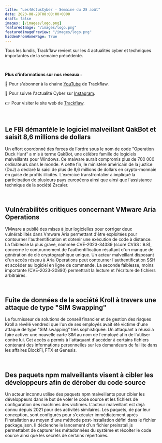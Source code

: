 ```yaml
---
title: "Les4ActusCyber - Semaine du 28 août"
date: 2023-08-28T08:00:00+0000
draft: false
images: [/images/logo.png]
featuredImage: "/images/logo.png"
featuredImagePreview: "/images/logo.png"
hiddenFromHomePage: True
---
```

    
Tous les lundis, Trackflaw revient sur les 4 actualités cyber et techniques importantes de la semaine précédente.

<br>

**Plus d'informations sur nos réseaux :**

🔴 Pour s'abonner à la chaine [YouTube](https://www.youtube.com/@trackflaw) de Trackflaw.

📸 Pour suivre l'actualité Cyber sur [Instagram](https://www.instagram.com/trackflaw/).

👉 Pour visiter le site web de [Trackflaw](https://trackflaw.com).

    
<br>

## Le FBI démantèle le logiciel malveillant QakBot et saisit 8,6 millions de dollars

Un effort coordonné des forces de l'ordre sous le nom de code "Operation Duck Hunt" a mis à terme QakBot, une célèbre famille de logiciels malveillants pour Windows. Ce malware aurait compromis plus de 700 000 ordinateurs dans le monde.
À cette fin, le ministère américain de la justice (DoJ) a déclaré la saisi de plus de 8,6 millions de dollars en crypto-monnaie en guise de profits illicites. L'exercice transfrontalier a impliqué la participation de plusieurs pays européens ainsi que ainsi que l'assistance technique de la société Zscaler.


<br>

## Vulnérabilités critiques concernant VMware Aria Operations

VMware a publié des mises à jour logicielles pour corriger deux vulnérabilités dans Vmware Aria permettant d'être exploitées pour contourner l'authentification et obtenir une exécution de code à distance.
La faiblesse la plus grave, nommée CVE-2023-34039 (score CVSS : 9.8), concerne le contournement de l'authentification résultant d'un manque de génération de clé cryptographique unique. Un acteur malveillant disposant d'un accès réseau à Aria Operations peut contourner l'authentification SSH et accéder au logiciel en ligne de commande.
La seconde faiblesse, moins importante (CVE-2023-20890) permettrait la lecture et l'écriture de fichiers arbitraires.


<br>

## Fuite de données de la société Kroll à travers une attaque de type "SIM Swapping"

Le fournisseur de solutions de conseil financier et de gestion des risques Kroll a révélé vendredi que l'un de ses employés avait été victime d'une attaque de type "SIM swapping" très sophistiquée. Un attaquant a réussi a faire activer une nouvelle carte SIM au nom de l'employé afin de l'utiliser contre lui.
Cet accès a permis à l'attaquant d'accéder à certains fichiers contenant des informations personnelles sur les demandeurs de faillite dans les affaires BlockFi, FTX et Genesis.


<br>

## Des paquets npm malveillants visent à cibler les développeurs afin de dérober du code source

Un acteur inconnu utilise des paquets npm malveillants pour cibler les développeurs dans le but de voler le code source et les fichiers de configuration des machines des victimes. L'acteur malveillant est déjà connu depuis 2021 pour des activités similaires.
Les paquets, de par leur conception, sont configurés pour s'exécuter immédiatement après l'installation au moyen d'une méthode post-installation défini dans le fichier package.json. Il déclenche le lancement d'un fichier preinstall.js permettabnt de capturer les métadonnées du système et récolter le code source ainsi que les secrets de certains répertoires.


